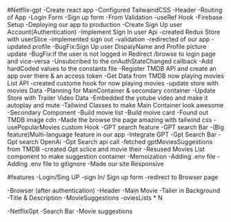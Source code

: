 #Netflix-gpt
-Create react app
-Configured TailwaindCSS
-Header
-Routing of App
-Login Form
-Sign up form
-From Validation
-useRef Hook
-Firebase Setup
-Deploying our app to production
-Create Sign Up user Account(Authentication)
-Implement Sign In user Api
-created Redux Store with userSlice
-implemented sign out
-validation
-redirected of our app
-updated profile
-BugFix:Sign Up user DispaiyName and Profile picture update
-BugFix:if the user is not logged in Redirect /browse to login page and vice-versa
-Unsubcribed to the onAuthStateChanged callback
-Add hardCoded values to the constants file
-Register TMDB API and create an app over there & an access token
-Get Data from TMDB now playing movies List API
-created custome hook for now playing movies
-update store with movies Data
-Planning for MainContainer & secondary container
-Update Store with Trailer Video Data
-Embedded the yotube video and make it autoplay and mute
-Tailwind Classes to make Main Container look awesome
-Secondary Component
-Build movie list
-Build moive card
-Found out TMDB image cdn
-Made the browse the page amazing with tailwind css
-usePopularMovies custom Hook
-GPT search feature
-GPT search Bar
-(Big feature)Multi-language feature in our app
-Integrate GPT 
-Gpt Search Bar
-Gpt search OpenAi
-Gpt Search api call
-fetched gptMoviesSuggestions from TMDB
-created Gpt sclice and movie their
-Resused Movies List component to make suggestion container
-Memoization
-Adding .env file
-Adding .env file to gitignore
-Made our site Responsive

#features
-Login/Sing UP
  -sign In/ Sign  up form
  -redirect to Browser page

-Browser (after authentication)
  -Header
  -Main Movie
    -Tailer in Background
    -Title & Description
    -MovieSuggestions
      -oviesLists * N

-NetflixGpt
 -Search Bar
 -Movie suggestions